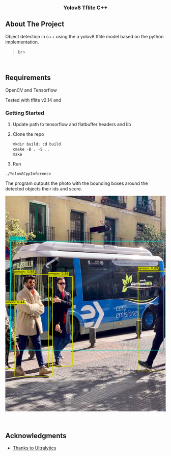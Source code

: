 <h3 align="center">Yolov8 Tflite C++</h3>

## About The Project

Object detection in c++ using the a yolov8 tflite model based on the python implementation. 
>br>
<br>


## Requirements

OpenCV and Tensorflow

Tested with tflite v2.14 and 


### Getting Started

1. Update path to tensorflow and flatbuffer headers and lib

2. Clone the repo
   ```
   mkdir build; cd build
   cmake -B . -S ..
   make
   ```

3. Run
```
./Yolov8CppInference
```

The program outputs the photo with the bounding boxes around the detected objects their ids and score. 

![screenshot](outputs/bus_output.png)

<br>

## Acknowledgments

* [Thanks to Ultralytics](https://github.com/ultralytics/ultralytics)


